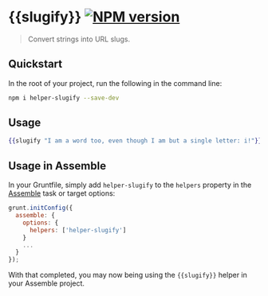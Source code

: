 # {{slugify}} [![NPM version](https://badge.fury.io/js/slugify.png)](http://badge.fury.io/js/slugify)

> Convert strings into URL slugs.

## Quickstart
In the root of your project, run the following in the command line:

```bash
npm i helper-slugify --save-dev
```

## Usage

```handlebars
{{slugify "I am a word too, even though I am but a single letter: i!"}}
```

## Usage in Assemble

In your Gruntfile, simply add `helper-slugify` to the `helpers` property in the [Assemble](http://assemble.io) task or target options:

```javascript
grunt.initConfig({
  assemble: {
    options: {
      helpers: ['helper-slugify']
    }
    ...
  }
});
```

With that completed, you may now being using the `{{slugify}}` helper in your Assemble project.

